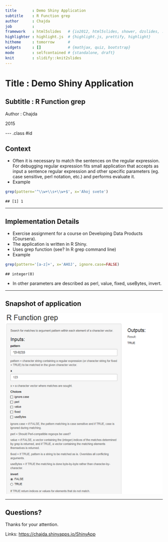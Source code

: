 ```yaml
---
title       : Demo Shiny Application
subtitle    : R Function grep
author      : Chajda
job         : 
framework   : html5slides   # {io2012, html5slides, shower, dzslides, ...}
highlighter : highlight.js  # {highlight.js, prettify, highlight}
hitheme     : tomorrow      # 
widgets     : []            # {mathjax, quiz, bootstrap}
mode        : selfcontained # {standalone, draft}
knit        : slidify::knit2slides
---
```


# Title : Demo Shiny Application
## Subtitle : R Function grep
Author : Chajda

2015

--- .class #id 

## Context

- Often it is necessary to match the sentences on the regular expression. For debugging regular expression fits small application that accepts as input a sentence regular expression and other specific parameters (eg. case sensitive, perl notation, etc.) and performs evaluate it.
- Example

```r
grep(pattern='^\\w+\\s+\\w+$', x='Ahoj svete')
```

```
## [1] 1
```

---

## Implementation Details
- Exercise assignment for a course on Developing Data Products (Coursera).
- The application is written in R Shiny.
- Uses grep function (see? In R grep command line)
- Example

```r
grep(pattern='[a-z]+', x='AHOJ', ignore.case=FALSE)
```

```
## integer(0)
```
- In other parameters are described as perl, value, fixed, useBytes, invert.

---

## Snapshot of application
![Snapshot of application.](./assets/img/appka.png)

---

## Questions?

Thanks for your attention.

Links:
https://chajda.shinyapps.io/ShinyApp
